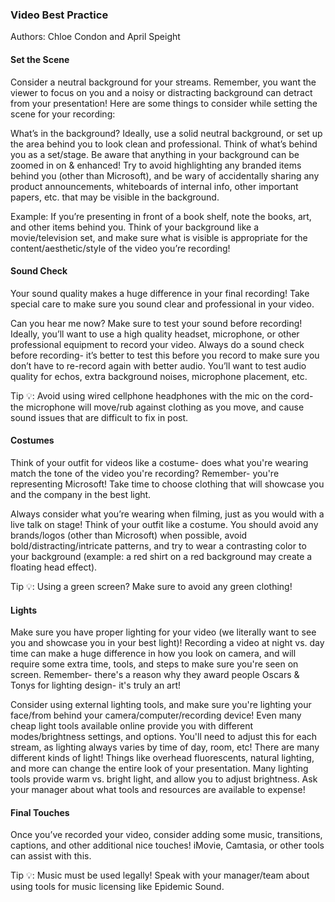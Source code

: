 
### Video Best Practice 

Authors: Chloe Condon and April Speight 

#### Set the Scene 
Consider a neutral background for your streams. Remember, you want the viewer to focus on you and a noisy or distracting background can detract from your presentation! Here are some things to consider while setting the scene for your recording: 

What’s in the background? Ideally, use a solid neutral background, or set up the area behind you to look clean and professional. Think of what’s behind you as a set/stage. Be aware that anything in your background can be zoomed in on & enhanced! Try to avoid highlighting any branded items behind you (other than Microsoft), and be wary of accidentally sharing any product announcements, whiteboards of internal info, other important papers, etc. that may be visible in the background. 

Example: If you’re presenting in front of a book shelf, note the books, art, and other items behind you. Think of your background like a movie/television set, and make sure what is visible is appropriate for the content/aesthetic/style of the video you’re recording!

#### Sound Check
Your sound quality makes a huge difference in your final recording! Take special care to make sure you sound clear and professional in your video.

Can you hear me now? Make sure to test your sound before recording! Ideally, you’ll want to use a high quality headset, microphone, or other professional equipment to record your video. Always do a sound check before recording- it’s better to test this before you record to make sure you don’t have to re-record again with better audio. You’ll want to test audio quality for echos, extra background noises, microphone placement, etc. 

Tip 💡: Avoid using wired cellphone headphones with the mic on the cord- the microphone will move/rub against clothing as you move, and cause sound issues that are difficult to fix in post. 

#### Costumes
Think of your outfit for videos like a costume- does what you're wearing match the tone of the video you're recording? Remember- you're representing Microsoft! Take time to choose clothing that will showcase you and the company in the best light.

Always consider what you’re wearing when filming, just as you would with a live talk on stage! Think of your outfit like a costume. You should avoid any brands/logos (other than Microsoft) when possible, avoid bold/distracting/intricate patterns, and try to wear a contrasting color to your background (example: a red shirt on a red background may create a floating head effect). 

Tip 💡: Using a green screen? Make sure to avoid any green clothing! 

#### Lights
Make sure you have proper lighting for your video (we literally want to see you and showcase you in your best light)! Recording a video at night vs. day time can make a huge difference in how you look on camera, and will require some extra time, tools, and steps to make sure you're seen on screen. Remember- there's a reason why they award people Oscars & Tonys for lighting design- it's truly an art!

Consider using external lighting tools, and make sure you're lighting your face/from behind your camera/computer/recording device! Even many cheap light tools available online provide you with different modes/brightness settings, and options. You'll need to adjust this for each stream, as lighting always varies by time of day, room, etc!
There are many different kinds of light! Things like overhead fluorescents, natural lighting, and more can change the entire look of your presentation. Many lighting tools provide warm vs. bright light, and allow you to adjust brightness.
Ask your manager about what tools and resources are available to expense! 

#### Final Touches 
Once you’ve recorded your video, consider adding some music, transitions, captions, and other additional nice touches! iMovie, Camtasia, or other tools can assist with this.

Tip 💡: Music must be used legally! Speak with your manager/team about using tools for music licensing like Epidemic Sound.
